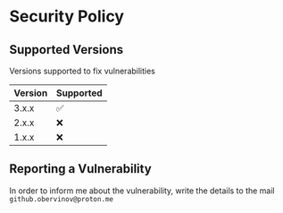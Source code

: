 # Security Policy

## Supported Versions

Versions supported to fix vulnerabilities

| Version | Supported          |
| ------- | ------------------ |
| 3.x.x   | :white_check_mark: |
| 2.x.x   | :x:                |
| 1.x.x   | :x:                |

## Reporting a Vulnerability

In order to inform me about the vulnerability, write the details to the mail `github.obervinov@proton.me`